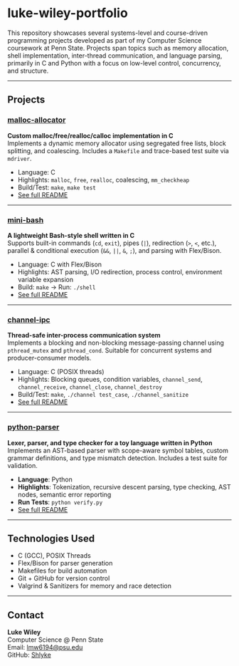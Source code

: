 # luke-wiley-portfolio

This repository showcases several systems-level and course-driven programming projects developed as part of my Computer Science coursework at Penn State. Projects span topics such as memory allocation, shell implementation, inter-thread communication, and language parsing, primarily in C and Python with a focus on low-level control, concurrency, and structure.

---

## Projects

### [malloc-allocator](./malloc-allocator)

**Custom malloc/free/realloc/calloc implementation in C**  
Implements a dynamic memory allocator using segregated free lists, block splitting, and coalescing. Includes a `Makefile` and trace-based test suite via `mdriver`.

- Language: C
- Highlights: `malloc`, `free`, `realloc`, coalescing, `mm_checkheap`
- Build/Test: `make`, `make test`
- [See full README](./malloc-allocator/README.md)

---

### [mini-bash](./mini-bash)

**A lightweight Bash-style shell written in C**  
Supports built-in commands (`cd`, `exit`), pipes (`|`), redirection (`>`, `<`, etc.), parallel & conditional execution (`&&`, `||`, `&`, `;`), and parsing with Flex/Bison.

- Language: C with Flex/Bison
- Highlights: AST parsing, I/O redirection, process control, environment variable expansion
- Build: `make` → Run: `./shell`
- [See full README](./mini-bash/README.md)

---

### [channel-ipc](./channel-ipc)

**Thread-safe inter-process communication system**  
Implements a blocking and non-blocking message-passing channel using `pthread_mutex` and `pthread_cond`. Suitable for concurrent systems and producer-consumer models.

- Language: C (POSIX threads)
- Highlights: Blocking queues, condition variables, `channel_send`, `channel_receive`, `channel_close`, `channel_destroy`
- Build/Test: `make`, `./channel test_case`, `./channel_sanitize`
- [See full README](./channel-ipc/README.md)

---

### [python-parser](./python-parser)

**Lexer, parser, and type checker for a toy language written in Python**  
Implements an AST-based parser with scope-aware symbol tables, custom grammar definitions, and type mismatch detection. Includes a test suite for validation.

- **Language**: Python  
- **Highlights**: Tokenization, recursive descent parsing, type checking, AST nodes, semantic error reporting  
- **Run Tests**: `python verify.py`  
- [See full README](./python-parser/README.md)

---

## Technologies Used

- C (GCC), POSIX Threads
- Flex/Bison for parser generation
- Makefiles for build automation
- Git + GitHub for version control
- Valgrind & Sanitizers for memory and race detection

---

## Contact

**Luke Wiley**  
Computer Science @ Penn State  
Email: lmw6194@psu.edu  
GitHub: [Shlyke](https://github.com/Shlyke)